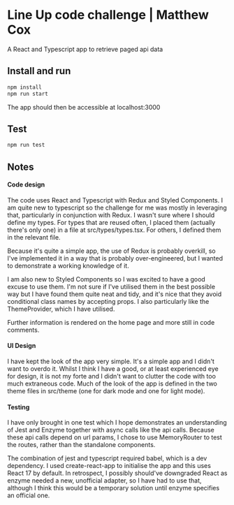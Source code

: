 # Line Up code challenge | Matthew Cox

A React and Typescript app to retrieve paged api data

## Install and run

```bash
npm install
npm run start
```

The app should then be accessible at localhost:3000

## Test

```bash
npm run test
```

## Notes

#### Code design

The code uses React and Typescript with Redux and Styled Components.
I am quite new to typescript so the challenge for me was mostly in leveraging that, particularly in conjunction with Redux. I wasn't sure where I should define my types. For types that are reused often, I placed them (actually there's only one) in a file at src/types/types.tsx. For others, I defined them in the relevant file.

Because it's quite a simple app, the use of Redux is probably overkill, so I've implemented it in a way that is probably over-engineered, but I wanted to demonstrate a working knowledge of it.

I am also new to Styled Components so I was excited to have a good excuse to use them. I'm not sure if I've utilised them in the best possible way but I have found them quite neat and tidy, and it's nice that they avoid conditional class names by accepting props. I also particularly like the ThemeProvider, which I have utilised.

Further information is rendered on the home page and more still in code comments.

#### UI Design

I have kept the look of the app very simple. It's a simple app and I didn't want to overdo it. Whilst I think I have a good, or at least experienced eye for design, it is not my forte and I didn't want to clutter the code with too much extraneous code. Much of the look of the app is defined in the two theme files in src/theme (one for dark mode and one for light mode).

#### Testing

I have only brought in one test which I hope demonstrates an understanding of Jest and Enzyme together with async calls like the api calls. Because these api calls depend on url params, I chose to use MemoryRouter to test the routes, rather than the standalone components.

The combination of jest and typescript required babel, which is a dev dependency. I used create-react-app to initialise the app and this uses React 17 by default. In retrospect, I possibly should've downgraded React as enzyme needed a new, unofficial adapter, so I have had to use that, although I think this would be a temporary solution until enzyme specifies an official one.
